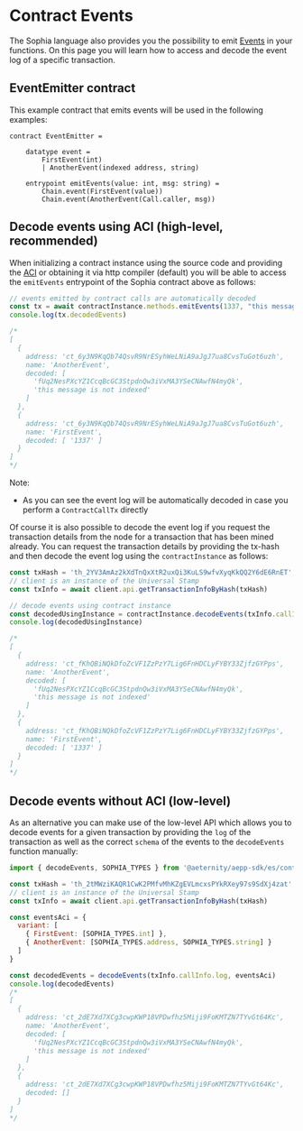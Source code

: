 # Contract Events

The Sophia language also provides you the possibility to emit [Events](https://aeternity.com/aesophia/latest/sophia_features/#events) in your functions.
On this page you will learn how to access and decode the event log of a specific transaction.

## EventEmitter contract
This example contract that emits events will be used in the following examples:

```sophia
contract EventEmitter =

    datatype event =
        FirstEvent(int)
        | AnotherEvent(indexed address, string)

    entrypoint emitEvents(value: int, msg: string) =
        Chain.event(FirstEvent(value))
        Chain.event(AnotherEvent(Call.caller, msg))
```

## Decode events using ACI (high-level, recommended)
When initializing a contract instance using the source code and providing the [ACI](https://aeternity.com/aesophia/latest/aeso_aci/)
or obtaining it via http compiler (default) you will be able to access the `emitEvents` entrypoint of the Sophia contract above as follows:

```js
// events emitted by contract calls are automatically decoded
const tx = await contractInstance.methods.emitEvents(1337, "this message is not indexed")
console.log(tx.decodedEvents)

/*
[
  {
    address: 'ct_6y3N9KqQb74QsvR9NrESyhWeLNiA9aJgJ7ua8CvsTuGot6uzh',
    name: 'AnotherEvent',
    decoded: [
      'fUq2NesPXcYZ1CcqBcGC3StpdnQw3iVxMA3YSeCNAwfN4myQk',
      'this message is not indexed'
    ]
  },
  {
    address: 'ct_6y3N9KqQb74QsvR9NrESyhWeLNiA9aJgJ7ua8CvsTuGot6uzh',
    name: 'FirstEvent',
    decoded: [ '1337' ]
  }
]
*/
```

Note:

- As you can see the event log will be automatically decoded in case you perform a `ContractCallTx` directly

Of course it is also possible to decode the event log if you request the transaction details from the node for a transaction that has been mined already. You can request the transaction details by providing the tx-hash and then decode the event log using the `contractInstance` as follows:
```js
const txHash = 'th_2YV3AmAz2kXdTnQxXtR2uxQi3KuLS9wfvXyqKkQQ2Y6dE6RnET';
// client is an instance of the Universal Stamp
const txInfo = await client.api.getTransactionInfoByHash(txHash)

// decode events using contract instance
const decodedUsingInstance = contractInstance.decodeEvents(txInfo.callInfo.log)
console.log(decodedUsingInstance)

/*
[
  {
    address: 'ct_fKhQBiNQkDfoZcVF1ZzPzY7Lig6FnHDCLyFYBY33ZjfzGYPps',
    name: 'AnotherEvent',
    decoded: [
      'fUq2NesPXcYZ1CcqBcGC3StpdnQw3iVxMA3YSeCNAwfN4myQk',
      'this message is not indexed'
    ]
  },
  {
    address: 'ct_fKhQBiNQkDfoZcVF1ZzPzY7Lig6FnHDCLyFYBY33ZjfzGYPps',
    name: 'FirstEvent',
    decoded: [ '1337' ]
  }
]
*/
```

## Decode events without ACI (low-level)
As an alternative you can make use of the low-level API which allows you to decode events for a given transaction by providing the `log` of the transaction as well as the correct `schema` of the events to the `decodeEvents` function manually:

```js
import { decodeEvents, SOPHIA_TYPES } from '@aeternity/aepp-sdk/es/contract/aci/transformation'

const txHash = 'th_2tMWziKAQR1CwK2PMfvMhKZgEVLmcxsPYkRXey97s9SdXj4zat'
// client is an instance of the Universal Stamp
const txInfo = await client.api.getTransactionInfoByHash(txHash)

const eventsAci = {
  variant: [
    { FirstEvent: [SOPHIA_TYPES.int] },
    { AnotherEvent: [SOPHIA_TYPES.address, SOPHIA_TYPES.string] }
  ]
}

const decodedEvents = decodeEvents(txInfo.callInfo.log, eventsAci)
console.log(decodedEvents)
/*
[
  {
    address: 'ct_2dE7Xd7XCg3cwpKWP18VPDwfhz5Miji9FoKMTZN7TYvGt64Kc',
    name: 'AnotherEvent',
    decoded: [
      'fUq2NesPXcYZ1CcqBcGC3StpdnQw3iVxMA3YSeCNAwfN4myQk',
      'this message is not indexed'
    ]
  },
  {
    address: 'ct_2dE7Xd7XCg3cwpKWP18VPDwfhz5Miji9FoKMTZN7TYvGt64Kc',
    decoded: []
  }
]
*/
```
